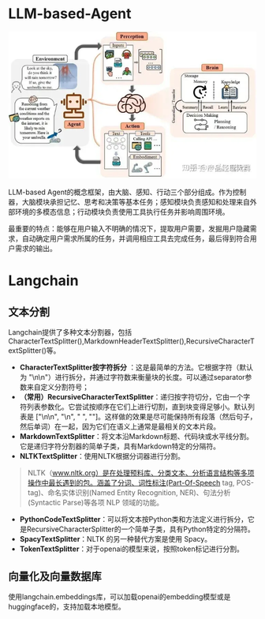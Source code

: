 # LLM-based-Agent

![1700491233087](image/Agent/1700491233087.png)

LLM-based Agent的概念框架，由大脑、感知、行动三个部分组成。作为控制器，大脑模块承担记忆、思考和决策等基本任务；感知模块负责感知和处理来自外部环境的多模态信息；行动模块负责使用工具执行任务并影响周围环境。

最重要的特点：能够在用户输入不明确的情况下，提取用户需要，发掘用户隐藏需求，自动确定用户需求所属的任务，并调用相应工具去完成任务，最后得到符合用户需求的输出。

# Langchain

## 文本分割

Langchain提供了多种文本分割器，包括CharacterTextSplitter(),MarkdownHeaderTextSplitter(),RecursiveCharacterTextSplitter()等。

* **CharacterTextSplitter按字符拆分** ：这是最简单的方法。它根据字符（默认为 "\n\n"）进行拆分，并通过字符数来衡量块的长度。可以通过separator参数来自定义分割符号；
* **（常用）RecursiveCharacterTextSplitter**：递归按字符切分，它由一个字符列表参数化。它尝试按顺序在它们上进行切割，直到块变得足够小。默认列表是 ["\n\n", "\n", " ", ""]。这样做的效果是尽可能保持所有段落（然后句子，然后单词）在一起，因为它们在语义上通常是最相关的文本片段。
* **MarkdownTextSplitter**：将文本沿Markdown标题、代码块或水平线分割。它是递归字符分割器的简单子类，具有Markdown特定的分隔符。
* **NLTKTextSplitter**：使用NLTK根据分词器进行分割。

> NLTK（www.nltk.org）是在处理预料库、分类文本、分析语言结构等多项操作中最长遇到的包。涵盖了分词、词性标注(Part-Of-Speech tag, POS-tag)、命名实体识别(Named Entity Recognition, NER)、句法分析(Syntactic Parse)等各项 NLP 领域的功能。

* **PythonCodeTextSplitter**：可以将文本按Python类和方法定义进行拆分，它是RecursiveCharacterSplitter的一个简单子类，具有Python特定的分隔符。
* **SpacyTextSplitter**：NLTK 的另一种替代方案是使用 Spacy。
* **TokenTextSplitter**：对于openai的模型来说，按照token标记进行分割。

## 向量化及向量数据库

使用langchain.embeddings库，可以加载openai的embedding模型或是huggingface的，支持加载本地模型。
